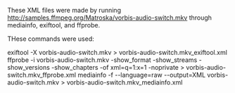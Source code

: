 These XML files were made by running http://samples.ffmpeg.org/Matroska/vorbis-audio-switch.mkv through mediainfo, exiftool, and ffprobe.

THese commands were used:

exiftool -X vorbis-audio-switch.mkv > vorbis-audio-switch.mkv_exiftool.xml
ffprobe -i vorbis-audio-switch.mkv -show_format -show_streams -show_versions -show_chapters -of xml=q=1:x=1 -noprivate > vorbis-audio-switch.mkv_ffprobe.xml
mediainfo -f --language=raw --output=XML vorbis-audio-switch.mkv > vorbis-audio-switch.mkv_mediainfo.xml

